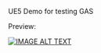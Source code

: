 UE5 Demo for testing GAS 

Preview:

[![IMAGE ALT TEXT](http://img.youtube.com/vi/Yq-VG6QOkVU/0.jpg)](https://www.youtube.com/watch?v=Yq-VG6QOkVU "Blaster Preview")
